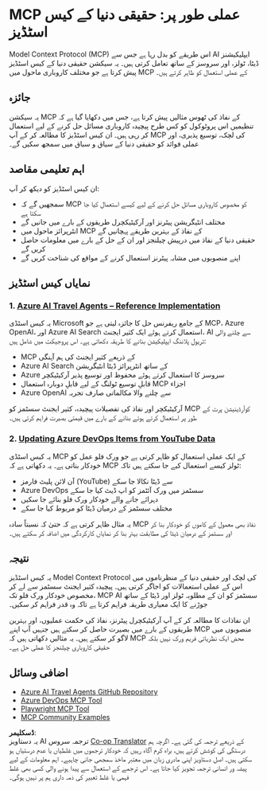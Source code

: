 <!--
CO_OP_TRANSLATOR_METADATA:
{
  "original_hash": "6c11b6162171abc895ed75d1e0f368a3",
  "translation_date": "2025-06-20T19:05:10+00:00",
  "source_file": "09-CaseStudy/README.md",
  "language_code": "ur"
}
-->
# MCP عملی طور پر: حقیقی دنیا کے کیس اسٹڈیز

Model Context Protocol (MCP) اس طریقے کو بدل رہا ہے جس سے AI ایپلیکیشنز ڈیٹا، ٹولز، اور سروسز کے ساتھ تعامل کرتی ہیں۔ یہ سیکشن حقیقی دنیا کے کیس اسٹڈیز پیش کرتا ہے جو مختلف کاروباری ماحول میں MCP کے عملی استعمال کو ظاہر کرتے ہیں۔

## جائزہ

یہ سیکشن MCP کے نفاذ کی ٹھوس مثالیں پیش کرتا ہے، جس میں دکھایا گیا ہے کہ تنظیمیں اس پروٹوکول کو کس طرح پیچیدہ کاروباری مسائل حل کرنے کے لیے استعمال کر رہی ہیں۔ ان کیس اسٹڈیز کا مطالعہ کر کے آپ MCP کی لچک، توسیع پذیری، اور عملی فوائد کو حقیقی دنیا کے سیاق و سباق میں سمجھ سکیں گے۔

## اہم تعلیمی مقاصد

ان کیس اسٹڈیز کو دیکھ کر آپ:

- سمجھیں گے کہ MCP کو مخصوص کاروباری مسائل حل کرنے کے لیے کیسے استعمال کیا جا سکتا ہے
- مختلف انٹیگریشن پیٹرنز اور آرکیٹیکچرل طریقوں کے بارے میں جانیں گے
- انٹرپرائز ماحول میں MCP کے نفاذ کے بہترین طریقے پہچانیں گے
- حقیقی دنیا کے نفاذ میں درپیش چیلنجز اور ان کے حل کے بارے میں معلومات حاصل کریں گے
- اپنے منصوبوں میں مشابہ پیٹرنز استعمال کرنے کے مواقع کی شناخت کریں گے

## نمایاں کیس اسٹڈیز

### 1. [Azure AI Travel Agents – Reference Implementation](./travelagentsample.md)

یہ کیس اسٹڈی Microsoft کے جامع ریفرنس حل کا جائزہ لیتی ہے جو MCP، Azure OpenAI، اور Azure AI Search استعمال کرتے ہوئے ایک کثیر ایجنٹ، AI سے چلنے والی ٹریول پلاننگ ایپلیکیشن بنانے کا طریقہ دکھاتی ہے۔ اس پروجیکٹ میں شامل ہیں:

- MCP کے ذریعے کثیر ایجنٹ کی ہم آہنگی
- Azure AI Search کے ساتھ انٹرپرائز ڈیٹا انٹیگریشن
- Azure سروسز کا استعمال کرتے ہوئے محفوظ اور توسیع پذیر آرکیٹیکچر
- قابلِ توسیع ٹولنگ کے لیے قابلِ دوبارہ استعمال MCP اجزاء
- Azure OpenAI سے چلنے والا مکالماتی صارف تجربہ

آرکیٹیکچر اور نفاذ کی تفصیلات پیچیدہ، کثیر ایجنٹ سسٹمز کو MCP کوآرڈینیشن پرت کے طور پر استعمال کرتے ہوئے بنانے کے بارے میں قیمتی بصیرت فراہم کرتی ہیں۔

### 2. [Updating Azure DevOps Items from YouTube Data](./UpdateADOItemsFromYT.md)

یہ کیس اسٹڈی MCP کے ایک عملی استعمال کو ظاہر کرتی ہے جو ورک فلو عمل کو خودکار بناتی ہے۔ یہ دکھاتی ہے کہ MCP ٹولز کیسے استعمال کیے جا سکتے ہیں تاکہ:

- آن لائن پلیٹ فارمز (YouTube) سے ڈیٹا نکالا جا سکے
- Azure DevOps سسٹمز میں ورک آئٹمز کو اپ ڈیٹ کیا جا سکے
- دہرائے جانے والے خودکار ورک فلو بنائے جا سکیں
- مختلف سسٹمز کے درمیان ڈیٹا کو مربوط کیا جا سکے

یہ مثال ظاہر کرتی ہے کہ حتیٰ کہ نسبتاً سادہ MCP نفاذ بھی معمول کے کاموں کو خودکار بنا کر اور سسٹمز کے درمیان ڈیٹا کی مطابقت بہتر بنا کر نمایاں کارکردگی میں اضافہ کر سکتے ہیں۔

## نتیجہ

یہ کیس اسٹڈیز Model Context Protocol کی لچک اور حقیقی دنیا کے منظرناموں میں اس کے عملی استعمالات کو اجاگر کرتی ہیں۔ پیچیدہ کثیر ایجنٹ سسٹمز سے لے کر مخصوص خودکار ورک فلو تک، MCP AI سسٹمز کو ان کے مطلوبہ ٹولز اور ڈیٹا کے ساتھ جوڑنے کا ایک معیاری طریقہ فراہم کرتا ہے تاکہ وہ قدر فراہم کر سکیں۔

ان نفاذات کا مطالعہ کر کے آپ آرکیٹیکچرل پیٹرنز، نفاذ کی حکمت عملیوں، اور بہترین طریقوں کے بارے میں بصیرت حاصل کر سکتے ہیں جنہیں آپ اپنے MCP منصوبوں میں لاگو کر سکتے ہیں۔ یہ مثالیں دکھاتی ہیں کہ MCP محض ایک نظریاتی فریم ورک نہیں بلکہ حقیقی کاروباری چیلنجز کا عملی حل ہے۔

## اضافی وسائل

- [Azure AI Travel Agents GitHub Repository](https://github.com/Azure-Samples/azure-ai-travel-agents)
- [Azure DevOps MCP Tool](https://github.com/microsoft/azure-devops-mcp)
- [Playwright MCP Tool](https://github.com/microsoft/playwright-mcp)
- [MCP Community Examples](https://github.com/microsoft/mcp)

**ڈسکلیمر**:  
یہ دستاویز AI ترجمہ سروس [Co-op Translator](https://github.com/Azure/co-op-translator) کے ذریعے ترجمہ کی گئی ہے۔ اگرچہ ہم درستگی کی کوشش کرتے ہیں، براہ کرم آگاہ رہیں کہ خودکار ترجموں میں غلطیاں یا عدم درستیاں ہو سکتی ہیں۔ اصل دستاویز اپنی مادری زبان میں معتبر ماخذ سمجھی جانی چاہیے۔ اہم معلومات کے لیے پیشہ ور انسانی ترجمہ تجویز کیا جاتا ہے۔ اس ترجمے کے استعمال سے پیدا ہونے والی کسی بھی غلط فہمی یا غلط تعبیر کی ذمہ داری ہم پر نہیں ہوگی۔